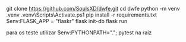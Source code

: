 git clone https://github.com/SoulsXD/dwfe.git
cd dwfe
python -m venv .venv
.venv\Scripts\Activate.ps1
pip install -r requirements.txt
$env:FLASK_APP = "flaskr"
flask init-db
flask run


para os teste utilizar
$env:PYTHONPATH="."; pytest na raiz
